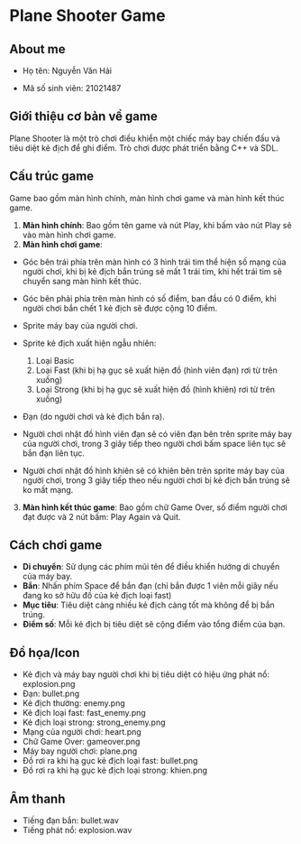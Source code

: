 # Plane Shooter Game

## About me
- Họ tên: Nguyễn Văn Hải
* Mã số sinh viên: 21021487

## Giới thiệu cơ bản về game
Plane Shooter là một trò chơi điều khiển một chiếc máy bay chiến đấu và tiêu diệt kẻ địch để ghi điểm. Trò chơi được phát triển bằng C++ và SDL.

## Cấu trúc game
Game bao gồm màn hình chính, màn hình chơi game và màn hình kết thúc game.
1. **Màn hình chính**: Bao gồm tên game và nút Play, khi bấm vào nút Play sẽ vào màn hình chơi game.
2. **Màn hình chơi game**:
  - Góc bên trái phía trên màn hình có 3 hình trái tim thể hiện số mạng của người chơi, khi bị kẻ địch bắn trúng sẽ mất 1 trái tim, khi hết trái tim sẽ chuyển sang màn hình kết thúc.
  - Góc bên phải phía trên màn hình có số điểm, ban đầu có 0 điểm, khi người chơi bắn chết 1 kẻ địch sẽ được cộng 10 điểm.
  - Sprite máy bay của người chơi.
  - Sprite kẻ địch xuất hiện ngẫu nhiên:
    1. Loại Basic
    2. Loại Fast (khi bị hạ gục sẽ xuất hiện đồ (hình viên đạn) rơi từ trên xuống)
    3. Loại Strong (khi bị hạ gục sẽ xuất hiện đồ (hình khiên) rơi từ trên xuống)
  - Đạn (do người chơi và kẻ địch bắn ra).

  - Người chơi nhặt đồ hình viên đạn sẽ có viên đạn bên trên sprite máy bay của người chơi, trong 3 giây tiếp theo người chơi bấm space liên tục sẽ bắn đạn liên tục.
  - Người chơi nhặt đồ hình khiên sẽ có khiên bên trên sprite máy bay của người chơi, trong 3 giây tiếp theo nếu người chơi bị kẻ địch bắn trúng sẽ ko mất mạng.

3. **Màn hình kết thúc game**: Bao gồm chữ Game Over, số điểm người chơi đạt được và 2 nút bấm: Play Again và Quit.

## Cách chơi game

- **Di chuyển**: Sử dụng các phím mũi tên để điều khiển hướng di chuyển của máy bay.
- **Bắn**: Nhấn phím Space để bắn đạn (chỉ bắn được 1 viên mỗi giây nếu đang ko sở hữu đồ của kẻ địch loại fast)
- **Mục tiêu**: Tiêu diệt càng nhiều kẻ địch càng tốt mà không để bị bắn trúng.
- **Điểm số**: Mỗi kẻ địch bị tiêu diệt sẽ cộng điểm vào tổng điểm của bạn.


## Đồ họa/Icon
- Kẻ địch và máy bay người chơi khi bị tiêu diệt có hiệu ứng phát nổ: explosion.png
- Đạn: bullet.png
- Kẻ địch thường: enemy.png
- Kẻ địch loại fast: fast_enemy.png
- Kẻ địch loại strong: strong_enemy.png
- Mạng của người chơi: heart.png
- Chữ Game Over: gameover.png
- Máy bay người chơi: plane.png
- Đồ rơi ra khi hạ gục kẻ địch loại fast: bullet.png
- Đồ rơi ra khi hạ gục kẻ địch loại strong: khien.png

## Âm thanh
- Tiếng đạn bắn: bullet.wav
- Tiếng phát nổ: explosion.wav

